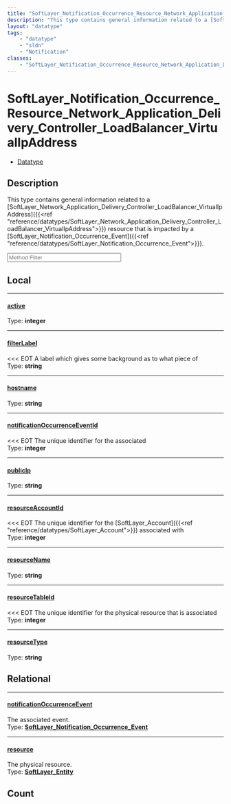 ```yaml
---
title: "SoftLayer_Notification_Occurrence_Resource_Network_Application_Delivery_Controller_LoadBalancer_VirtualIpAddress"
description: "This type contains general information related to a [SoftLayer_Network_Application_Delivery_Controller_LoadBalancer_Virt... "
layout: "datatype"
tags:
    - "datatype"
    - "sldn"
    - "Notification"
classes:
    - "SoftLayer_Notification_Occurrence_Resource_Network_Application_Delivery_Controller_LoadBalancer_VirtualIpAddress"
---
```


# SoftLayer_Notification_Occurrence_Resource_Network_Application_Delivery_Controller_LoadBalancer_VirtualIpAddress
<div id='service-datatype'>
    <ul id='sldn-reference-tabs'>
        <li id='datatype'> <a href='/reference/datatypes/SoftLayer_Notification_Occurrence_Resource_Network_Application_Delivery_Controller_LoadBalancer_VirtualIpAddress' >Datatype</a></li>
    </ul>
</div>

## Description 
This type contains general information related to a [SoftLayer_Network_Application_Delivery_Controller_LoadBalancer_VirtualIpAddress]({{<ref "reference/datatypes/SoftLayer_Network_Application_Delivery_Controller_LoadBalancer_VirtualIpAddress">}}) resource that is impacted by a [SoftLayer_Notification_Occurrence_Event]({{<ref "reference/datatypes/SoftLayer_Notification_Occurrence_Event">}}). 





<!-- Service Filer BEGIN -->
<div class="view-filters">
        <div class="clearfix">
            <div class="search-input-box">
                <input placeholder="Method Filter" onkeyup="titleSearch(inputId='prop-input', divId='properties', elementClass='prop-row')" 
                    type="text" id="prop-input" value="" size="30" maxlength="128" class="form-text">
            </div>
        </div>
</div>
<!-- Service Filer END -->

<div id="properties" class="content">
<div id="localProperties" class="prop-content" >

## Local
-----
[active]: #active
#### [active]
  
<span class="type-label">Type: </span>**integer**

-----
[filterLabel]: #filterlabel
#### [filterLabel]
<<< EOT A label which gives some background as to what piece of  
<span class="type-label">Type: </span>**string**

-----
[hostname]: #hostname
#### [hostname]
  
<span class="type-label">Type: </span>**string**

-----
[notificationOccurrenceEventId]: #notificationoccurrenceeventid
#### [notificationOccurrenceEventId]
<<< EOT The unique identifier for the associated  
<span class="type-label">Type: </span>**integer**

-----
[publicIp]: #publicip
#### [publicIp]
  
<span class="type-label">Type: </span>**string**

-----
[resourceAccountId]: #resourceaccountid
#### [resourceAccountId]
<<< EOT The unique identifier for the [SoftLayer_Account]({{<ref "reference/datatypes/SoftLayer_Account">}}) associated with  
<span class="type-label">Type: </span>**integer**

-----
[resourceName]: #resourcename
#### [resourceName]
  
<span class="type-label">Type: </span>**string**

-----
[resourceTableId]: #resourcetableid
#### [resourceTableId]
<<< EOT The unique identifier for the physical resource that is associated  
<span class="type-label">Type: </span>**integer**

-----
[resourceType]: #resourcetype
#### [resourceType]
  
<span class="type-label">Type: </span>**string**

</div>
<!-- LOCAL PROPERTY END -->

<div id="relationalProperties"  class="prop-content" >

## Relational
-----
[notificationOccurrenceEvent]: #notificationoccurrenceevent
#### [notificationOccurrenceEvent]
The associated event.  
<span class="type-label">Type: </span>**<a href='/reference/datatypes/SoftLayer_Notification_Occurrence_Event'>SoftLayer_Notification_Occurrence_Event </a>**

-----
[resource]: #resource
#### [resource]
The physical resource.  
<span class="type-label">Type: </span>**<a href='/reference/datatypes/SoftLayer_Entity'>SoftLayer_Entity </a>**


## Count
</div>


